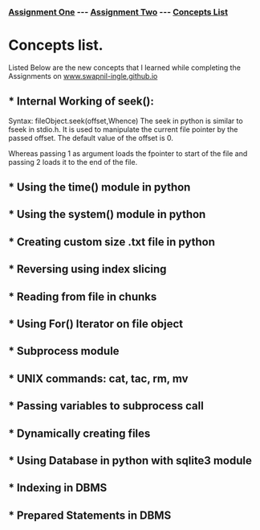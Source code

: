 ### [Assignment One](https://swapnil-ingle.github.io)  ---     [Assignment Two](https://swapnil-ingle.github.io/Ass2) --- [Concepts List](https://swapnil-ingle.github.io/Concepts)

# Concepts list.

Listed Below are the new concepts that I learned while completing the Assignments on www.swapnil-ingle.github.io

## * Internal Working of seek():
Syntax: fileObject.seek(offset,Whence)
The seek in python is similar to fseek in stdio.h. It is used to manipulate the current file pointer by the passed offset. The default value of the offset is 0.

Whereas passing 1 as argument loads the fpointer to start of the file and passing 2 loads it to the end of the file.

## * Using the time() module in python
## * Using the system() module in python
## * Creating custom size .txt file in python
## * Reversing using index slicing
## * Reading from file in chunks
## * Using For() Iterator on file object
## * Subprocess module
## * UNIX commands: cat, tac, rm, mv
## * Passing variables to subprocess call
## * Dynamically creating files
## * Using Database in python with sqlite3 module
## * Indexing in DBMS
## * Prepared Statements in DBMS
